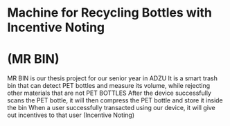 # Machine for Recycling Bottles with Incentive Noting
#                    (MR BIN)

MR BIN is our thesis project for our senior year in ADZU
It is a smart trash bin that can detect PET bottles and measure its volume, while rejecting other materials that are not PET BOTTLES
After the device successfully scans the PET bottle, it will then compress the PET bottle and store it inside the bin
When a user successfully transacted using our device, it will give out incentives to that user (Incentive Noting)
